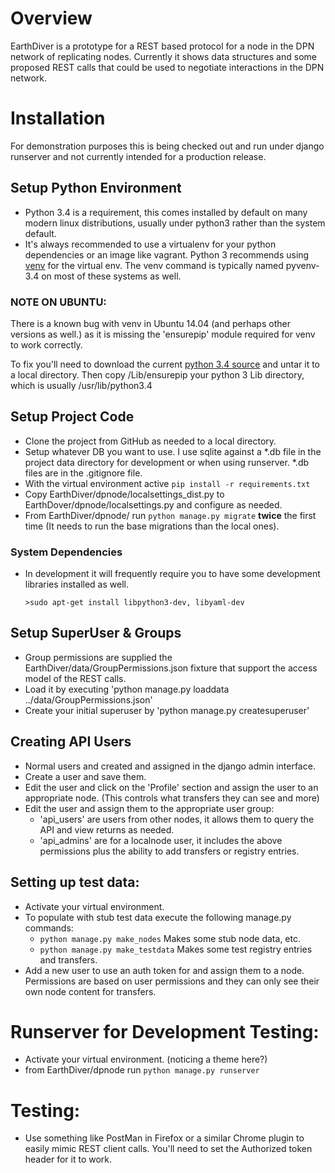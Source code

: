 # Overview

EarthDiver is a prototype for a REST based protocol for a node in the DPN
network of replicating nodes.  Currently it shows data structures and some
proposed REST calls that could be used to negotiate interactions in the DPN
network.

# Installation

For demonstration purposes this is being checked out and run under django
runserver and not currently intended for a production release.

## Setup Python Environment

* Python 3.4 is a requirement, this comes installed by default on many modern
  linux distributions, usually under python3 rather than the system default.
* It's always recommended to use a virtualenv for your python dependencies or an
  image like vagrant.  Python 3 recommends using
  [venv](https://docs.python.org/3/library/venv.html) for the virtual env. The
  venv command is typically named pyvenv-3.4 on most of these systems as well.

### NOTE ON UBUNTU:

There is a known bug with venv in Ubuntu 14.04 (and perhaps other versions as
well.) as it is missing the 'ensurepip' module required for venv to work
correctly.

To fix you'll need to download the current
[python 3.4 source](https://www.python.org/downloads/) and untar it to a local
directory.  Then copy <temp python dir>/Lib/ensurepip your python 3 Lib
directory, which is usually /usr/lib/python3.4

## Setup Project Code

* Clone the project from GitHub as needed to a local directory.
* Setup whatever DB you want to use.  I use sqlite against a *.db file in the
  project data directory for development or when using runserver. *.db files are
  in the .gitignore file.
* With the virtual environment active `pip install -r requirements.txt`
* Copy EarthDiver/dpnode/localsettings_dist.py to
  EarthDover/dpnode/localsettings.py and configure as needed.
* From EarthDiver/dpnode/ run `python manage.py migrate` **twice** the first
  time (It needs to run the base migrations than the local ones).
    
### System Dependencies

* In development it will frequently require you to have some development
  libraries installed as well.
  
  `>sudo apt-get install libpython3-dev, libyaml-dev`

## Setup SuperUser & Groups

* Group permissions are supplied the EarthDiver/data/GroupPermissions.json
  fixture that support the access model of the REST calls.
* Load it by executing 'python manage.py loaddata ../data/GroupPermissions.json'
* Create your initial superuser by 'python manage.py createsuperuser'

## Creating API Users

* Normal users and created and assigned in the django admin interface.
* Create a user and save them.
* Edit the user and click on the 'Profile' section and assign the user to
  an appropriate node. (This controls what transfers they can see and more)
* Edit the user and assign them to the appropriate user group:
    * 'api_users' are users from other nodes, it allows them to query the API
       and view returns as needed.
    * 'api_admins' are for a localnode user, it includes the above permissions
      plus the ability to add transfers or registry entries.

## Setting up test data:

* Activate your virtual environment.
* To populate with stub test data execute the following manage.py commands:
    * `python manage.py make_nodes` Makes some stub node data, etc.
    * `python manage.py make_testdata` Makes some test registry entries and
       transfers.
* Add a new user to use an auth token for and assign them to a node.
  Permissions are based on user permissions and they can only see their own node
  content for transfers.

# Runserver for Development Testing:

* Activate your virtual environment. (noticing a theme here?)
* from EarthDiver/dpnode run `python manage.py runserver`

# Testing:

*  Use something like PostMan in Firefox or a similar Chrome plugin to easily
   mimic REST client calls.  You'll need to set the Authorized token header for
   it to work.
